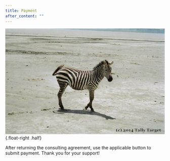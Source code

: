 ```yaml
---
title: Payment
after_content: ""
---
```


![Photo of a Zebra](zebra.jpg){.float-right .half}
<p>After returning the consulting agreement, use the applicable button to submit payment. Thank you for your support!</p>